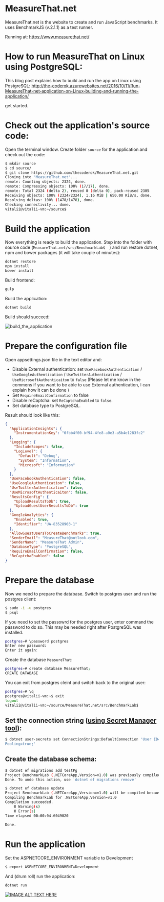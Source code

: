 # MeasureThat.net

MeasureThat.net is the website to create and run JavaScript benchmarks. It uses BenchmarkJS (v.2.1.1) as a test runner.

Running at: https://www.measurethat.net/

# How to run MeasureThat on Linux using PostgreSQL:
This blog post explains how to build and run the app on Linux using PostgreSQL: http://the-coderok.azurewebsites.net/2016/10/11/Run-MeasureThat-net-application-on-Linux-building-and-running-the-application/


get started.

# Check out the application's source code:
Open the terminal window. Create folder `source` for the application and check out the code:
```bash
$ mkdir source
$ cd source/
$ git clone https://github.com/thecoderok/MeasureThat.net.git
Cloning into 'MeasureThat.net'...
remote: Counting objects: 2324, done.
remote: Compressing objects: 100% (17/17), done.
remote: Total 2324 (delta 2), reused 0 (delta 0), pack-reused 2305
Receiving objects: 100% (2324/2324), 1.16 MiB | 650.00 KiB/s, done.
Resolving deltas: 100% (1478/1478), done.
Checking connectivity... done.
vitalii@vitalii-vm:~/source$ 
```

# Build the application

Now everything is ready to build the application. Step into the folder with source code (`MeasureThat.net/src/BenchmarkLab$ 
`) and run restore dotnet, npm and bower packages (it will take couple of minutes):
```bash
dotnet restore
npm install
bower install
```

Build frontend:
```bash
gulp
```

Build the application:

```bash
dotnet build
```

Build should succeed:

![build_the_application](https://cloud.githubusercontent.com/assets/3173477/19282172/087a00ea-8fa2-11e6-95e1-d9fd4eea31b0.png)

# Prepare the configuration file

Open appsettings.json file in the text editor and:
* Disable External authentication: set `UseFacebookAuthentication` / `UseGoogleAuthentication` / `UseTwitterAuthentication` / `UseMicrosoftAuthenticaiton` to `false`
(Please let me know in the commens if you want to be able to use External authentication, I can explain how it can be done )
* Set `RequireEmailConfirmation` to false
* Disable reCaptcha: set `ReCaptchaEnabled` to `false`. 
* Set database type to PostgreSQL.

Result should look like this:

```json
{
  "ApplicationInsights": {
    "InstrumentationKey": "6fbb4f00-bf94-4fe8-a0e3-a5b4e1283fc2"
  },
  "Logging": {
    "IncludeScopes": false,
    "LogLevel": {
      "Default": "Debug",
      "System": "Information",
      "Microsoft": "Information"
    }
  },
  "UseFacebookAuthentication": false,
  "UseGoogleAuthentication": false,
  "UseTwitterAuthentication": false,
  "UseMicrosoftAuthenticaiton": false,
  "ResultsConfig": {
    "UploadResultsToDb": true,
    "UploadGuestUserResultsToDb": true
  },
  "GoogleAnalytics": {
    "Enabled": true,
    "Identifier": "UA-83528903-1"
  },
  "AllowGuestUsersToCreateBenchmarks": true,
  "SenderEmail": "MeasureThat@outlook.com",
  "SenderName": "MeasureThat Admin",
  "DatabaseType": "PostgreSQL",
  "RequireEmailConfirmation": false,
  "ReCaptchaEnabled": false 
}
```


# Prepare the database
Now we need to prepare the database.
Switch to postgres user and run the postgres client: 

```bash
$ sudo -i -u postgres
$ psql
```

If you need to set the passowrd for the postgres user, enter command the password to do so. This may be needed right after PostgreSQL was installed.

```bash
postgres=# \password postgres
Enter new password: 
Enter it again:
```

Create the database `MeasureThat`:
```bash
postgres=# create database MeasureThat;
CREATE DATABASE
```

You can exit from postgres cleint and switch back to the original user:
```bash
postgres=# \q
postgres@vitalii-vm:~$ exit
logout
vitalii@vitalii-vm:~/source/MeasureThat.net/src/BenchmarkLab$ 
```
## Set the connection string ([using Secret Manager tool](http://the-coderok.azurewebsites.net/2016/06/14/Using-Secret-Manager-tool-to-store-connection-strings/)):
```bash
$ dotnet user-secrets set ConnectionStrings:DefaultConnection 'User ID=postgres;Password=root;Host=localhost;Port=5432;Database=MeasureThat;
Pooling=true;'
```
## Create the database schema:
```bash
$ dotnet ef migrations add testPg
Project BenchmarkLab (.NETCoreApp,Version=v1.0) was previously compiled. Skipping compilation.
Done. To undo this action, use 'dotnet ef migrations remove'

$ dotnet ef database update
Project BenchmarkLab (.NETCoreApp,Version=v1.0) will be compiled because Input items added from last build
Compiling BenchmarkLab for .NETCoreApp,Version=v1.0
Compilation succeeded.
    0 Warning(s)
    0 Error(s)
Time elapsed 00:00:04.6049020
 
Done.
```

# Run the application

Set the ASPNETCORE_ENVIRONMENT variable to Development
```bash
$ export ASPNETCORE_ENVIRONMENT=Development
```

And (drum roll) run the application:
```bash
dotnet run
```

[![IMAGE ALT TEXT HERE](https://img.youtube.com/vi/DuZXbB2q08k/0.jpg)](https://www.youtube.com/watch?v=DuZXbB2q08k)
